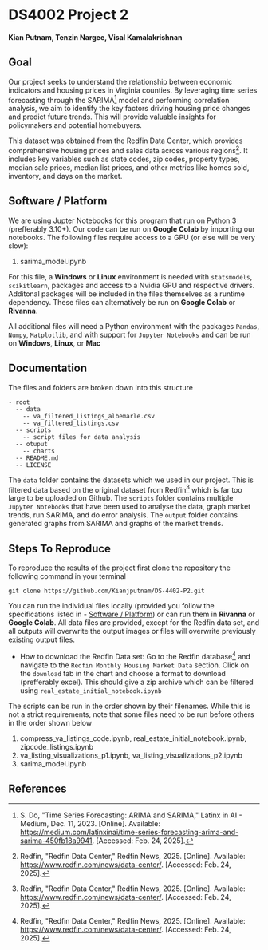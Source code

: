 # DS4002 Project 2

#### Kian Putnam, Tenzin Nargee, Visal Kamalakrishnan 

## Goal

Our project seeks to understand the relationship between economic indicators and housing prices in Virginia counties. By leveraging time series forecasting through the SARIMA[^fn1] model and performing correlation analysis, we aim to identify the key factors driving housing price changes and predict future trends. This will provide valuable insights for policymakers and potential homebuyers.

This dataset was obtained from the Redfin Data Center, which provides comprehensive housing prices and sales data across various regions[^fn2]. It includes key variables such as state codes, zip codes, property types, median sale prices, median list prices, and other metrics like homes sold, inventory, and days on the market.

## Software / Platform

We are using Jupter Notebooks for this program that run on Python 3 (prefferably 3.10+). Our code can be run on **Google Colab** by importing our notebooks. The following files require access to a GPU (or else will be very slow):

1. sarima_model.ipynb

For this file, a **Windows** or **Linux** environment is needed with `statsmodels`, `scikitlearn`, packages and access to a Nvidia GPU and respective drivers. Additonal packages will be included in the files themselves as a runtime dependency. These files can alternatively be run on **Google Colab** or **Rivanna**. 

All additional files will need a Python environment with the packages `Pandas`, `Numpy`, `Matplotlib`, and with support for `Jupyter Notebooks` and can be run on **Windows**, **Linux**, or **Mac**

## Documentation

The files and folders are broken down into this structure

```
- root
  -- data
    -- va_filtered_listings_albemarle.csv
    -- va_filtered_listings.csv
  -- scripts
    -- script files for data analysis
  -- otuput
    -- charts
  -- README.md
  -- LICENSE
```

The `data` folder contains the datasets which we used in our project. This is filtered data based on the original dataset from Redfin[^fn2] which is far too large to be uploaded on Github. The `scripts` folder contains multiple `Jupyter Notebooks` that have been used to analyse the data, graph market trends, run SARIMA, and do error analysis. The `output` folder contains generated graphs from SARIMA and graphs of the market trends.


## Steps To Reproduce

To reproduce the results of the project first clone the repository the following command in your terminal 
```
git clone https://github.com/Kianjputnam/DS-4402-P2.git
```

You can run the individual files locally (provided you follow the specifications listed in - [Software / Platform](##Software%20/%20Platform)) or can run them in **Rivanna** or **Google Colab**. All data files are provided, except for the Redfin data set, and all outputs will overwrite the output images or files will overwrite previously existing output files.

* How to download the Redfin Data set: Go to the Redfin database[^fn2] and navigate to the `Redfin Monthly Housing Market Data` section. Click on the `download` tab in the chart and choose a format to download (prefferably excel). This should give a zip archive which can be filtered using `real_estate_initial_notebook.ipynb`

The scripts can be run in the order shown by their filenames. While this is not a strict requirements, note that some files need to be run before others in the order shown below

1. compress_va_listings_code.ipynb, real_estate_initial_notebook.ipynb, zipcode_listings.ipynb
2. va_listing_visualizations_p1.ipynb, va_listing_visualizations_p2.ipynb
3. sarima_model.ipynb

## References

[^fn1]:S. Do, "Time Series Forecasting: ARIMA and SARIMA," Latinx in AI - Medium, Dec. 11, 2023. [Online]. Available: https://medium.com/latinxinai/time-series-forecasting-arima-and-sarima-450fb18a9941. [Accessed: Feb. 24, 2025].

[^fn2]: Redfin, "Redfin Data Center," Redfin News, 2025. [Online]. Available: https://www.redfin.com/news/data-center/. [Accessed: Feb. 24, 2025].


